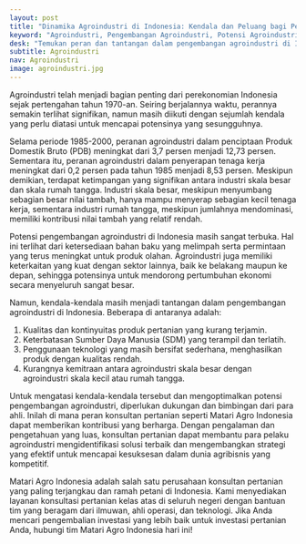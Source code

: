 ```yaml
---
layout: post
title: "Dinamika Agroindustri di Indonesia: Kendala dan Peluang bagi Pengembangan Masa Depan"
keyword: "Agroindustri, Pengembangan Agroindustri, Potensi Agroindustri, Kendala Agroindustri, Peluang Agroindustri, Matari Agro Indonesia"
desk: "Temukan peran dan tantangan dalam pengembangan agroindustri di Indonesia serta potensi yang masih terbuka lebar"
subtitle: Agroindustri
nav: Agroindustri
image: agroindustri.jpg
---
```


Agroindustri telah menjadi bagian penting dari perekonomian Indonesia sejak pertengahan tahun 1970-an. Seiring berjalannya waktu, perannya semakin terlihat signifikan, namun masih diikuti dengan sejumlah kendala yang perlu diatasi untuk mencapai potensinya yang sesungguhnya.

Selama periode 1985-2000, peranan agroindustri dalam penciptaan Produk Domestik Bruto (PDB) meningkat dari 3,7 persen menjadi 12,73 persen. Sementara itu, peranan agroindustri dalam penyerapan tenaga kerja meningkat dari 0,2 persen pada tahun 1985 menjadi 8,53 persen. Meskipun demikian, terdapat ketimpangan yang signifikan antara industri skala besar dan skala rumah tangga. Industri skala besar, meskipun menyumbang sebagian besar nilai tambah, hanya mampu menyerap sebagian kecil tenaga kerja, sementara industri rumah tangga, meskipun jumlahnya mendominasi, memiliki kontribusi nilai tambah yang relatif rendah.

Potensi pengembangan agroindustri di Indonesia masih sangat terbuka. Hal ini terlihat dari ketersediaan bahan baku yang melimpah serta permintaan yang terus meningkat untuk produk olahan. Agroindustri juga memiliki keterkaitan yang kuat dengan sektor lainnya, baik ke belakang maupun ke depan, sehingga potensinya untuk mendorong pertumbuhan ekonomi secara menyeluruh sangat besar.

Namun, kendala-kendala masih menjadi tantangan dalam pengembangan agroindustri di Indonesia. Beberapa di antaranya adalah:
1. Kualitas dan kontinyuitas produk pertanian yang kurang terjamin.
2. Keterbatasan Sumber Daya Manusia (SDM) yang terampil dan terlatih.
3. Penggunaan teknologi yang masih bersifat sederhana, menghasilkan produk dengan kualitas rendah.
4. Kurangnya kemitraan antara agroindustri skala besar dengan agroindustri skala kecil atau rumah tangga.

Untuk mengatasi kendala-kendala tersebut dan mengoptimalkan potensi pengembangan agroindustri, diperlukan dukungan dan bimbingan dari para ahli. Inilah di mana peran konsultan pertanian seperti Matari Agro Indonesia dapat memberikan kontribusi yang berharga. Dengan pengalaman dan pengetahuan yang luas, konsultan pertanian dapat membantu para pelaku agroindustri mengidentifikasi solusi terbaik dan mengembangkan strategi yang efektif untuk mencapai kesuksesan dalam dunia agribisnis yang kompetitif.

Matari Agro Indonesia adalah salah satu perusahaan konsultan pertanian yang paling terjangkau dan ramah petani di Indonesia. Kami menyediakan layanan konsultasi pertanian kelas atas di seluruh negeri dengan bantuan tim yang beragam dari ilmuwan, ahli operasi, dan teknologi. Jika Anda mencari pengembalian investasi yang lebih baik untuk investasi pertanian Anda, hubungi tim Matari Agro Indonesia hari ini!
